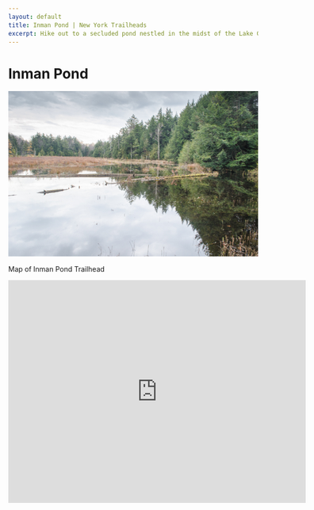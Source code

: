 ```yaml
---
layout: default
title: Inman Pond | New York Trailheads
excerpt: Hike out to a secluded pond nestled in the midst of the Lake George Wild Forest.
---
```


<h1>Inman Pond</h1>

<p></p>

<img src="/img/inmanpond.jpg" alt="Inman Pond">

<p>Map of Inman Pond Trailhead</p>

<div class="google-maps"><iframe src="https://www.google.com/maps/embed?pb=!1m18!1m12!1m3!1d2894.6568641882773!2d-73.57250868494151!3d43.48863087107555!2m3!1f0!2f0!3f0!3m2!1i1024!2i768!4f13.1!3m3!1m2!1s0x0%3A0x0!2zNDPCsDI5JzE5LjEiTiA3M8KwMzQnMTMuMiJX!5e0!3m2!1sen!2sus!4v1463317476334" width="600" height="450" frameborder="0" style="border:0" allowfullscreen></iframe></div>
